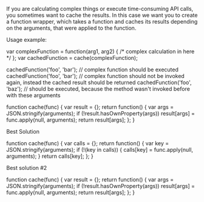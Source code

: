 If you are calculating complex things or execute time-consuming API calls, you sometimes want to cache the results. In this case we want you to create a function wrapper, which takes a function and caches its results depending on the arguments, that were applied to the function.

Usage example:

var complexFunction = function(arg1, arg2) { /* complex calculation in here */ };
var cachedFunction = cache(complexFunction);

cachedFunction('foo', 'bar'); // complex function should be executed
cachedFunction('foo', 'bar'); // complex function should not be invoked again, instead the cached result should be returned
cachedFunction('foo', 'baz'); // should be executed, because the method wasn't invoked before with these arguments

function cache(func) {
  var result = {};
  return function() {
    var args = JSON.stringify(arguments);
    if (!result.hasOwnProperty(args)) result[args] = func.apply(null, arguments);
    return result[args];
  };
}

Best Solution

function cache(func) {
  var calls = {};
  return function() {
    var key = JSON.stringify(arguments);
    if (!(key in calls)) {
      calls[key] = func.apply(null, arguments);
    }
    return calls[key];
  };
}

Best solution #2

function cache(func) {
  var result = {};
  return function() {
    var args = JSON.stringify(arguments);
    if (!result.hasOwnProperty(args)) result[args] = func.apply(null, arguments);
    return result[args];
  };
}

